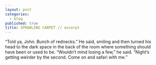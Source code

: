 ```yaml
---
layout: post
categories: 
  - blog
published: true
title: SPRAWLING CARPET // excerpt
---
```



“Told ya, John. Bunch of rednecks.” He said, smiling and then turned his head to the dark space in the back of the room where something should have been or used to be. “Wouldn’t mind losing a few,” he said. “Night’s getting weirder by the second. Come on and safari with me.”
